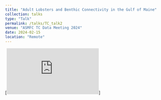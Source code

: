 ```yaml
---
title: "Adult Lobsters and Benthic Connectivity in the Gulf of Maine"
collection: talks
type: "Talk"
permalink: /talks/TC_talk2
venue: "ASMFC TC Data Meeting 2024"
date: 2024-02-15
location: "Remote"
---
```


[![Click to view presentation](https://everett-rzeszow.github.io/files/Connectivity_AOLA.pdf "Adult Lobsters and Benthic Connectivity in the Gulf of Maine")]
